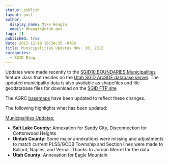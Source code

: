 ```yaml
---
status: publish
layout: post
author:
  display_name: Mike Heagin
  email: mheagin@utah.gov
tags: []
published: true
date: 2012-12-10 16:34:35 -0700
title: Municipalities Updates Nov. 30, 2012
categories:
  - SGID Blog
---
```

<p>Updates were made recently to the <a href="{{ "/data/boundaries/citycountystate/" | prepend: site.baseurl }}">SGID10.BOUNDARIES.Municipalities</a> feature class that resides on the <a href="{{ "/data/how-to-connect-to-the-sgid-via-sde/" | prepend: site.baseurl }}">Utah SGID ArcSDE database server</a>. The updated municipality data is also available as shapefiles and file geodatabase files for download on the <a href="ftp://ftp.agrc.utah.gov/UtahSGID_Vector/UTM12_NAD83/BOUNDARIES/PackagedData/_Statewide/StateCountyMunicipalBoundaries">SGID FTP site</a>.</p>
<p>The AGRC <a href="{{ "/developer/base-maps/" | prepend: site.baseurl }}">basemaps</a> have been updated to reflect these changes.</p>
<p>The following highlights what has been updated:</p>
<p><span style="text-decoration: underline;">Municipalities Updates:</span></p>
<ul>
<li><strong>Salt Lake County:</strong> Annexation for Sandy City, Disconnection for Cottonwood Heights </li>
<li><strong>Uintah County: </strong>Some major annexations were missing and adjustments to match current PLSS/GCDB Township and Section lines were made to Ballard, Naples, and Vernal. Thanks to Jordan Merrel for the data.</li>
<li><strong>Utah County:</strong> Annexation for Eagle Mountain </li>
</ul>
